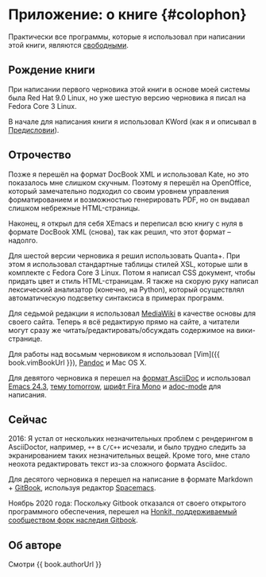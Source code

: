 # Приложение: о книге {#colophon}

Практически все программы, которые я использовал при написании этой книги, являются [свободными](./floss.md#floss).

## Рождение книги

При написании первого черновика этой книги в основе моей системы была Red Hat 9.0 Linux, но уже шестую версию черновика я писал на Fedora Core 3 Linux.

В начале для написания книги я использовал KWord (как я и описывал в [Предисловии](./revision_history.md#history-lesson)).

## Отрочество

Позже я перешёл на формат DocBook XML и использовал Kate, но это показалось мне слишком скучным. Поэтому я перешёл на OpenOffice, который замечательно подходил со своим уровнем управления форматированием и возможностью генерировать PDF, но он выдавал слишком небрежные HTML-страницы.

Наконец, я открыл для себя XEmacs и переписал всю книгу с нуля в формате DocBook XML (снова), так как решил, что этот формат – надолго.

Для шестой версии черновика я решил использовать Quanta+. При этом я использовал стандартные таблицы стилей XSL, которые шли в комплекте с Fedora Core 3 Linux. Потом я написал CSS документ, чтобы придать цвет и стиль HTML-страницам. Я также на скорую руку написал лексический анализатор (конечно, на Python), который осуществлял автоматическую подсветку синтаксиса в примерах программ.

Для седьмой редакции я использовал [MediaWiki](http://www.mediawiki.org) в качестве основы для своего сайта. Теперь я всё редактирую прямо на сайте, а читатели могут сразу же читать/редактировать/обсуждать содержимое на вики-странице.

Для работы над восьмым черновиком я использовал [Vim]({{ book.vimBookUrl }}), [Pandoc](http://johnmacfarlane.net/pandoc/README.html) и Mac OS X.

Для девятого черновика я перешел на [формат AsciiDoc](http://asciidoctor.org/docs/what-is-asciidoc/) и использовал [Emacs 24.3](http://www.masteringemacs.org/articles/2013/03/11/whats-new-emacs-24-3/),
[тему tomorrow](https://github.com/chriskempson/tomorrow-theme),
[шрифт Fira Mono](https://www.mozilla.org/en-US/styleguide/products/firefox-os/typeface/#download-primary) и [adoc-mode](https://github.com/sensorflo/adoc-mode/wiki) для написания.

## Сейчас

2016: Я устал от нескольких незначительных проблем с рендерингом в AsciiDoctor, например, `++` в `C/C++` исчезали, и было трудно следить за экранированием таких незначительных вещей. Кроме того, мне стало неохота редактировать текст из-за сложного формата Asciidoc.

Для десятого черновика я перешел на написание в формате Markdown + [GitBook](https://www.gitbook.com), используя редактор [Spacemacs](http://spacemacs.org).

Ноябрь 2020 года: Поскольку Gitbook отказался от своего открытого программного обеспечения, перешел на [Honkit, поддерживаемый сообществом форк наследия Gitbook](https://github.com/honkit/honkit).

## Об авторе

Смотри {{ book.authorUrl }}
